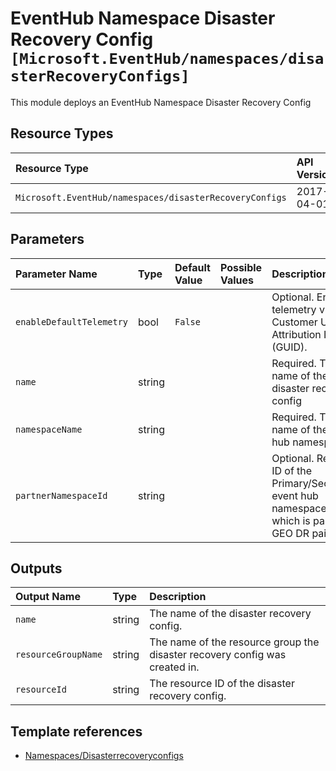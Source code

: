 # EventHub Namespace Disaster Recovery Config `[Microsoft.EventHub/namespaces/disasterRecoveryConfigs]`

This module deploys an EventHub Namespace Disaster Recovery Config

## Resource Types

| Resource Type | API Version |
| :-- | :-- |
| `Microsoft.EventHub/namespaces/disasterRecoveryConfigs` | 2017-04-01 |

## Parameters

| Parameter Name | Type | Default Value | Possible Values | Description |
| :-- | :-- | :-- | :-- | :-- |
| `enableDefaultTelemetry` | bool | `False` |  | Optional. Enable telemetry via the Customer Usage Attribution ID (GUID). |
| `name` | string |  |  | Required. The name of the disaster recovery config |
| `namespaceName` | string |  |  | Required. The name of the event hub namespace |
| `partnerNamespaceId` | string |  |  | Optional. Resource ID of the Primary/Secondary event hub namespace name, which is part of GEO DR pairing |

## Outputs

| Output Name | Type | Description |
| :-- | :-- | :-- |
| `name` | string | The name of the disaster recovery config. |
| `resourceGroupName` | string | The name of the resource group the disaster recovery config was created in. |
| `resourceId` | string | The resource ID of the disaster recovery config. |

## Template references

- [Namespaces/Disasterrecoveryconfigs](https://docs.microsoft.com/en-us/azure/templates/Microsoft.EventHub/2017-04-01/namespaces/disasterRecoveryConfigs)

